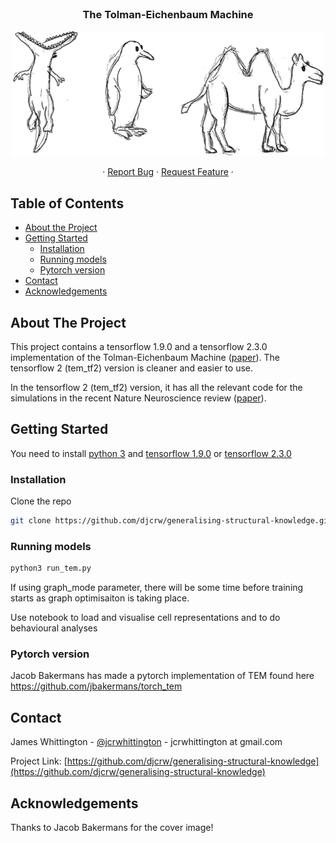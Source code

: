 <!-- PROJECT LOGO -->
<br />
<p align="center">

  <h3 align="center">The Tolman-Eichenbaum Machine</h3>
  
  <p align="center">
    <img src="images/jacob_tem.png" alt="Logo" width="500" height="200">
  </p>

  <p align="center">
    ·
    <a href="https://github.com/djcrw/generalising-structural-knowledge/issues">Report Bug</a>
    ·
    <a href="https://github.com/djcrw/generalising-structural-knowledge/issues">Request Feature</a>
    ·
  </p>

<!-- TABLE OF CONTENTS -->
## Table of Contents

* [About the Project](#about-the-project)
* [Getting Started](#getting-started)
  * [Installation](#installation)
  * [Running models](#Running-models)
  * [Pytorch version](#Pytorch-version)
* [Contact](#contact)
* [Acknowledgements](#acknowledgements)



<!-- ABOUT THE PROJECT -->
## About The Project

This project contains a tensorflow 1.9.0 and a tensorflow 2.3.0 implementation of the Tolman-Eichenbaum Machine ([paper](https://www.sciencedirect.com/science/article/pii/S009286742031388X)). The tensorflow 2 (tem_tf2) version is cleaner and easier to use.

In the tensorflow 2 (tem_tf2) version, it has all the relevant code for the simulations in the recent Nature Neuroscience review ([paper](https://www.nature.com/articles/s41593-022-01153-y)).


<!-- GETTING STARTED -->
## Getting Started

You need to install [python 3](https://www.python.org/download/releases/3.0/) and [tensorflow 1.9.0](https://www.tensorflow.org/) or [tensorflow 2.3.0](https://www.tensorflow.org/)

<!-- INSTALLATION -->
### Installation

Clone the repo
```sh
git clone https://github.com/djcrw/generalising-structural-knowledge.git
```

<!-- RUNNING MODELS -->
### Running models

```sh
python3 run_tem.py
```

If using graph_mode parameter, there will be some time before training starts as graph optimisaiton is taking place. 

Use notebook to load and visualise cell representations and to do behavioural analyses

<!-- PYTORCH VERSION -->
### Pytorch version

Jacob Bakermans has made a pytorch implementation of TEM found here https://github.com/jbakermans/torch_tem


<!-- CONTACT -->
## Contact

James Whittington - [@jcrwhittington](https://twitter.com/jcrwhittington) - jcrwhittington at gmail.com

Project Link: [https://github.com/djcrw/generalising-structural-knowledge](https://github.com/djcrw/generalising-structural-knowledge)


<!-- ACKNOWLEDGEMENTS -->
## Acknowledgements

Thanks to Jacob Bakermans for the cover image!

